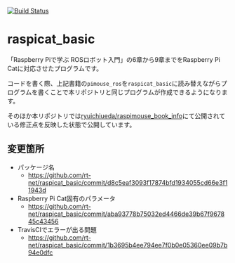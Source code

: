 [![Build Status](https://travis-ci.org/rt-net/raspicat_basic.svg?branch=master)](https://travis-ci.org/rt-net/raspicat_basic)

# raspicat_basic

「Raspberry Piで学ぶ ROSロボット入門」の6章から9章までをRaspberry Pi Catに対応させたプログラムです。

コードを書く際、上記書籍の`pimouse_ros`を`raspicat_basic`に読み替えながらプログラムを書くことで本リポジトリと同じプログラムが作成できるようになります。

そのほか本リポジトリでは[ryuichiueda/raspimouse_book_info](https://github.com/ryuichiueda/raspimouse_book_info)にて公開されている修正点を反映した状態で公開しています。

## 変更箇所

* パッケージ名
  * https://github.com/rt-net/raspicat_basic/commit/d8c5eaf3093f17874bfd1934055cd66e3f11943d
* Raspberry Pi Cat固有のパラメータ
  * https://github.com/rt-net/raspicat_basic/commit/aba93778b75032ed4466de39b67f967845c43456
* TravisCIでエラーが出る問題
  * https://github.com/rt-net/raspicat_basic/commit/1b3695b4ee794ee7f0b0e05360ee09b7b94e0dfc
